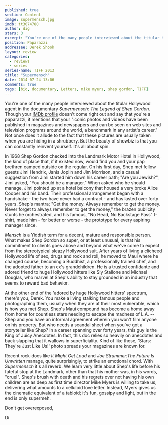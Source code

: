 ```yaml
---
published: true
section: Content
image: supermensch.jpg
imdb: tt3074780
author: dig
stars: 3
excerpt: "You're one of the many people interviewed about the titular Hollywood agent in the documentary Supermensch: The Legend of Shep Gordon."
position: Paparazzi
addressee: Derek Shook
layout: review
categories:
  - reviews
  - series
series-name: TIFF 2013
title: "Supermensch"
date: 2014-07-24 13:06
comments: true
tags: [bio, documentary, Letters, mike myers, shep gordon, TIFF]
---
```

You're one of the many people interviewed about the titular Hollywood agent in the documentary _Supermensch: The Legend of Shep Gordon_. Though your [IMDb profile][1] doesn't come right out and say that you're a paparazzi, it mentions that your "iconic photos and videos have been published in magazines and newspapers and can be seen on web sites and television programs around the world, a benchmark in any artist's career." Not once does it allude to the fact that these pictures are usually taken when you are hiding in a shrubbery. But the beauty of showbiz is that you can constantly reinvent yourself. It's all about spin.

   [1]: http://www.imdb.com/name/nm6410677/

In 1968 Shep Gordon checked into the Landmark Motor Hotel in Hollywood, the kind of place that, if it existed now, would find you and your pap brethren camped outside on the regular. On his first day, Shep met fellow guests Jimi Hendrix, Janis Joplin and Jim Morrison, and a casual suggestion from Jimi started him down his career path; "Are you Jewish?", Jimi asked, "You should be a manager." When asked who he should manage, Jimi pointed up at a hotel balcony that housed a very broke Alice Cooper and his band. Their professional arrangement began with a handshake - the two have never had a contract - and has lasted over forty years. Shep's mantra; "Get the money. Always remember to get the money. Never forget to always remember to get the money," the brazen publicity stunts he orchestrated, and his famous, "No Head, No Backstage Pass" t-shirt, made him - for better or worse - the prototype for every aspiring manager since.

_Mensch_ is a Yiddish term for a decent, mature and responsible person. What makes Shep Gordon so super, or at least unusual, is that his commitment to clients goes above and beyond what we've come to expect from the stereotypical sleazy Hollywood suit. After years of living a clicheed Hollywood life of sex, drugs and rock and roll, he moved to Maui where he changed course, becoming a Buddhist, a professionally trained chef, and the adopted father to an ex's grandchildren. He is a trusted confidante and adored friend to huge Hollywood hitters like Sly Stallone and Michael Douglas, who marvel at Shep's ability to stay grounded in an industry that seems to reward bad behavior.

At the other end of the 'adored by huge Hollywood hitters' spectrum, there's you, Derek. You make a living stalking famous people and photographing them, usually when they are at their most vulnerable, which is how you met Shep. Shep's Maui compound has become a home away from home for countless stars needing to escape the madness of L.A. -- Shep and you have an informal agreement wherein you won't film anyone on his property. But who needs a scandal sheet when you've got a storyteller like Shep? In a career spanning over forty years, this guy is the King of Juicy Anecdotes. In fact, this doc relies so heavily on anecdotes and back slapping that it wallows in superficiality. Kind of like those, 'Stars: They're Just Like Us!' photo spreads your magazines are known for. 

Recent rock-docs like _It Might Get Loud_ and _Joe Strummer:The Future Is Unwritten_ manage, quite surprisingly, to strike an emotional chord. With _Supermensch_ it's all reverb. We learn very little about Shep's life before his fateful stop at the Landmark, other than that his mother was, in his words, "cruel". Shep's brush with death and his regrets over not having his own children are as deep as first time director Mike Myers is willing to take us, delivering what amounts to a celluloid love letter. Instead, Myers gives us the cinematic equivalent of a tabloid; it's fun, gossipy and light, but in the end is only supermeh.

Don't get overexposed,

Di